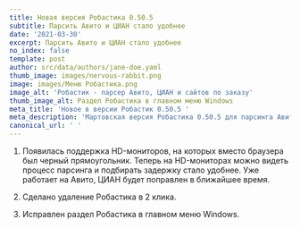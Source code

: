 ```yaml
---
title: Новая версия Робастика 0.50.5
subtitle: Парсить Авито и ЦИАН стало удобнее
date: '2021-03-30'
excerpt: Парсить Авито и ЦИАН стало удобнее
no_index: false
template: post
author: src/data/authors/jane-doe.yaml
thumb_image: images/nervous-rabbit.png
image: images/Меню Робастика.png
image_alt: 'Робастик - парсер Авито, ЦИАН и сайтов по заказу'
thumb_image_alt: Раздел Робастика в главном меню Windows
meta_title: 'Новое в версии Робастик 0.50.5 '
meta_description: 'Мартовская версия Робастика 0.50.5 для парсинга Авито, ЦИАН и сайтов по заказу'
canonical_url: ' '
---
```

1.  Появилась поддержка HD-мониторов, на которых вместо браузера был черный прямоугольник. Теперь на HD-мониторах можно видеть процесс парсинга и подбирать задержку стало удобнее. Уже работает на Авито, ЦИАН будет поправлен в ближайшее время.

2.  Сделано удаление Робастика в 2 клика.

3.  Исправлен раздел Робастика в главном меню Windows.
